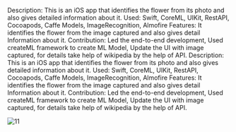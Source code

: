 Description: This is an iOS app that identifies the flower from its photo and also gives detailed information about it.
Used: Swift, CoreML, UIKit, RestAPI, Cocoapods, Caffe Models, ImageRecognition, Almofire
Features: It identifies the flower from the image captured and also gives detail Information about it.
Contribution: Led the end-to-end development, Used createML framework to create ML Model, Update the UI with image captured, for details take help of wikipedia by the help of API.
Description: This is an iOS app that identifies the flower from its photo and also gives detailed information about it. Used: Swift, CoreML, UIKit, RestAPI, Cocoapods, Caffe Models, ImageRecognition, Almofire Features: It identifies the flower from the image captured and also gives detail Information about it. Contribution: Led the end-to-end development, Used createML framework to create ML Model, Update the UI with image captured, for details take help of wikipedia by the help of API.

![11](https://github.com/user-attachments/assets/aab77d52-6d82-4695-b37a-6b88e9ab59c9)
